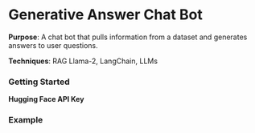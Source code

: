 # Generative Answer Chat Bot

**Purpose**: A chat bot that pulls information from a dataset and generates answers to user questions.  

**Techniques**: RAG Llama-2, LangChain, LLMs  

### Getting Started  

**Hugging Face API Key**


### Example